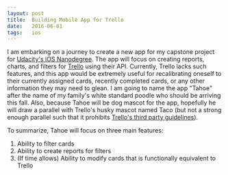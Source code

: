 ```yaml
---
layout: post
title:  Building Mobile App for Trello
date:   2016-06-01 
tags:	ios
---
```


I am embarking on a journey to create a new app for my capstone project for [Udacity's iOS Nanodegree](https://www.udacity.com/course/ios-developer-nanodegree--nd003). The app will focus on creating reports, charts, and filters for [Trello](https://trello.com) using their API. Currently, Trello lacks such features, and this app would be extremely useful for recalibrating oneself to their currently assigned cards, recently completed cards, or any other information they may need to glean. I am going to name the app "Tahoe" after the name of my family's white standard poodle who should be arriving this fall. Also, because Tahoe will be dog mascot for the app, hopefully he will draw a parallel with Trello's husky mascot named Taco (but not a strong enough parallel such that it prohibits [Trello's third party guidelines](https://trello.com/about/branding#third-party-guidelines)). 

To summarize, Tahoe will focus on three main features:

1. Ability to filter cards
2. Ability to create reports for filters
3. (If time allows) Ability to modify cards that is functionally equivalent to Trello